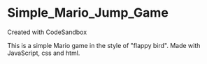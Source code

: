 # Simple_Mario_Jump_Game
Created with CodeSandbox


This is a simple Mario game in the style of "flappy bird".
Made with JavaScript, css and html.

